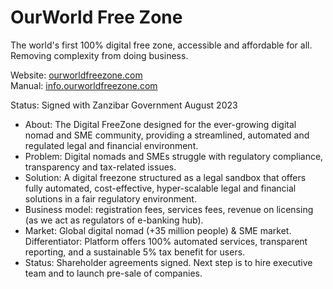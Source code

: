 # OurWorld Free Zone

The world's first 100% digital free zone, accessible and affordable for all. Removing complexity from doing business.

Website: [ourworldfreezone.com](https://freezone.ourworld.tf/)<br/>
Manual: [info.ourworldfreezone.com](https://ourworldfreezone.github.io/info_freezone/intro/intro_readme.html)

Status: Signed with Zanzibar Government August 2023

- About: The Digital FreeZone designed for the ever-growing digital nomad and SME community, providing a streamlined, automated and regulated legal and financial environment.
- Problem: Digital nomads and SMEs struggle with regulatory compliance, transparency and tax-related issues.
- Solution: A digital freezone structured as a legal sandbox that offers fully automated, cost-effective, hyper-scalable legal and financial solutions in a fair regulatory environment.
- Business model: registration fees, services fees, revenue on licensing (as we act as regulators of e-banking hub).
- Market: Global digital nomad (+35 million people) & SME market. Differentiator: Platform offers 100% automated services, transparent reporting, and a sustainable 5% tax benefit for users.
- Status: Shareholder agreements signed. Next step is to hire executive team and to launch pre-sale of companies.